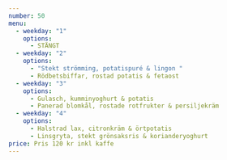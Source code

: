 ```yaml
---
number: 50
menu:
  - weekday: "1"
    options:
      - STÄNGT
  - weekday: "2"
    options:
      - "Stekt strömming, potatispuré & lingon "
      - Rödbetsbiffar, rostad potatis & fetaost
  - weekday: "3"
    options:
      - Gulasch, kumminyoghurt & potatis
      - Panerad blomkål, rostade rotfrukter & persiljekräm
  - weekday: "4"
    options:
      - Halstrad lax, citronkräm & örtpotatis
      - Linsgryta, stekt grönsaksris & korianderyoghurt
price: Pris 120 kr inkl kaffe
---
```

